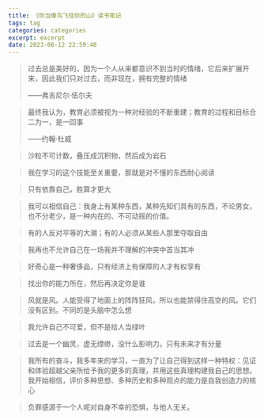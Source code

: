 ```yaml
---
title: 《你当像鸟飞往你的山》读书笔记
tags: tag
categories: categories
excerpt: excerpt
date: 2023-06-12 22:59:48
---
```


> 过去总是美好的，因为一个人从来都意识不到当时的情绪，它后来扩展开来，因此我们只对过去，而非现在，拥有完整的情绪
>
> ——弗吉尼尔·伍尔夫

> 最终我认为，教育必须被视为一种对经验的不断重建；教育的过程和目标合二为一，是一回事
>
> ——约翰·杜威

> 沙粒不可计数，叠压成沉积物，然后成为岩石

> 我在学习的这个技能至关重要，那就是对不懂的东西耐心阅读

> 只有依靠自己，胜算才更大

> 我可以相信自己：我身上有某种东西，某种先知们具有的东西，不论男女，也不分老少，是一种内在的、不可动摇的价值。

> 有的人反对平等的大潮；有的人必须从某些人那里夺取自由

>  我再也不允许自己在一场我并不理解的冲突中首当其冲

> 好奇心是一种奢侈品，只有经济上有保障的人才有权享有

>找出你的能力所在，然后再决定你是谁

> 风就是风。人能受得了地面上的阵阵狂风，所以也能禁得住高空的风。它们没有区别。不同的是头脑中怎么想

> 我允许自己不可爱，但不是给人当绿叶

> 过去是一个幽灵，虚无缥缈，没什么影响力。只有未来才有分量

> 我所有的奋斗，我多年来的学习，一直为了让自己得到这样一种特权：见证和体验超越父亲所给予我的更多的真理，并用这些真理构建我自己的思想。我开始相信，评价多种思想、多种历史和多种观点的能力是自我创造力的核心

> 负罪感源于一个人呢对自身不幸的恐惧，与他人无关。
